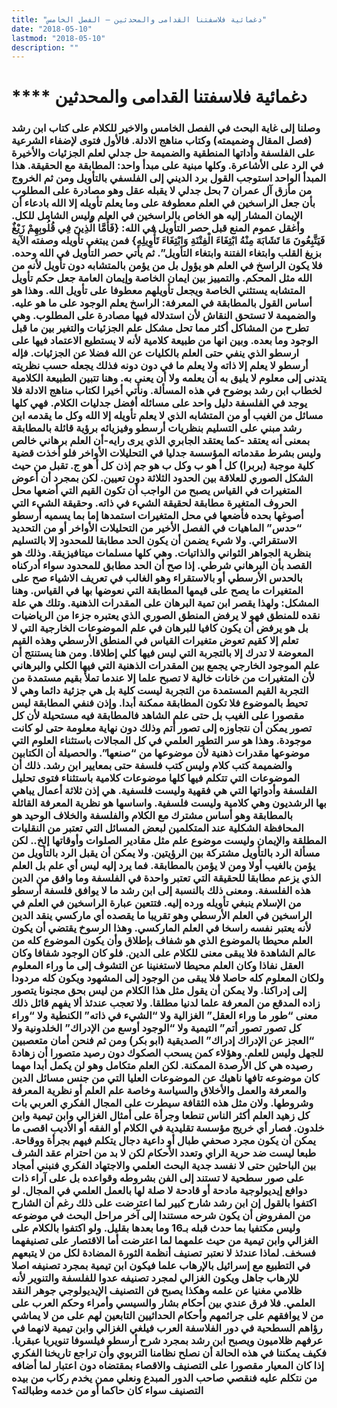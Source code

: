 ```yaml
---
title: "دغمائية فلاسفتنا القدامى والمحدثين – الفصل الخامس"
date: "2018-05-10"
lastmod: "2018-05-10"
description: ""
---
```

# **** **دغمائية** فلاسفتنا القدامى والمحدثين

### وصلنا إلى غاية البحث في الفصل الخامس والاخير للكلام على كتاب ابن رشد (فصل المقال وضميمته) وكتاب مناهج الادلة. فالأول فتوى لإضفاء الشرعية على الفلسفة وأداتها المنطقية والضميمة حل جدلي لعلم الجزئيات والأخيرة في الرد على الأشاعرة. وكلها مبنية على مبدأ واحد: المطابقة مع الحقيقة. هذا المبدأ الواحد استوجب القول برد الديني إلى الفلسفي بالتأويل ومن ثم الخروج من مأزق آل عمران 7 بحل جدلي لا يقبله عقل وهو مصادرة على المطلوب بأن جعل الراسخين في العلم معطوفة على وما يعلم تأويله إلا الله بادعاء أن الإيمان المشار إليه هو الخاص بالراسخين في العلم وليس الشامل للكل. وأغقل عموم المنع قبل حصر التأويل في الله: {فَأَمَّا الَّذِينَ فِي قُلُوبِهِمْ زَيْغٌ فَيَتَّبِعُونَ مَا تَشَابَهَ مِنْهُ ابْتِغَاءَ الْفِتْنَةِ وَابْتِغَاءَ تَأْوِيلِهِ} فمن يبتغي تأويله وصفته الآية بزيغ القلب وابتغاء الفتنة وابتغاء التأويل”. ثم يأتي حصر التأويل في الله وحده. فلا يكون الراسخ في العلم هو يؤول بل من يؤمن بالمتشابه دون تأويل لأنه من الله مثل المحكم. والتمييز بين ايمان الخاصة وإيمان العامة جعل حكم تأويل المتشابه يستثني الخاصة ويجعل تأويلهم معطوفا على تأويل الله. وهذا هو أساس القول بالمطابقة في المعرفة: الراسخ يعلم الوجود على ما هو عليه. والضميمة لا تستحق النقاش لأن استدلاله فيها مصادرة على المطلوب. وهي تطرح من المشاكل أكثر مما تحل مشكل علم الجزئيات والتغير بين ما قبل الوجود وما بعده. وبين انها من طبيعة كلامية لأنه لا يستطيع الاعتماد فيها على ارسطو الذي ينفي حتى العلم بالكليات عن الله فضلا عن الجزئيات. فإله أرسطو لا يعلم إلا ذاته ولا يعلم ما في دون دونه فذلك يجعله حسب نظريته يتدنى إلى معلوم لا يليق به أن يعلمه ولا أن يعنى به. وهنا تتبين الطبيعة الكلامية لخطاب ابن رشد بوضوح في هذه المسألة. ونأتي أخيرا لكتاب مناهج الادلة فلا يوجد في الفلسفة دليل واحد على مسائله أفضل جدليات الكلام. فهي كلها مسائل من الغيب أو من المتشابه الذي لا يعلم تأويله إلا الله وكل ما يقدمه ابن رشد مبني على التسليم بنظريات أرسطو وفيزيائه برؤية قائلة بالمطابقة بمعنى أنه يعتقد -كما يعتقد الجابري الذي يرى رايه-أن العلم برهاني خالص وليس بشرط مقدماته المؤسسة جدليا في التحليلات الأواخر فلو أخذت قضية كلية موجبة (بربرا) كل أ هو ب وكل ب هو جم إذن كل أ هو ج. تقبل من حيث الشكل الصوري للعلاقة بين الحدود الثلاثة دون تعيين. لكن بمجرد أن أعوض المتغيرات في القياس يصبح من الواجب أن تكون القيم التي أضعها محل الحروف المتغيرة مطابقة لحقيقة الشيء في ذاته. وحقيقة الشيء التي أصوغها بحده فأضعها في محل المتغيرات استمدها إما بما يسميه أرسطو “حدس” الماهيات في الفصل الأخير من التحليلات الأواخر أو من التحديد الاستقرائي. ولا شيء يضمن أن يكون الحد مطابقا للمحدود إلا بالتسليم بنظرية الجواهر الثواني والذاتيات. وهي كلها مسلمات ميتافيزيقة. وذلك هو القصد بأن البرهاني شرطي. إذا صح أن الحد مطابق للمحدود سواء أدركناه بالحدس الأرسطي أو بالاستقراء وهو الغالب في تعريف الاشياء صح على المتغيرات ما يصح على قيمها المطابقة التي نعوضها بها في القياس. وهنا المشكل: ولهذا يقصر ابن تمية البرهان على المقدرات الذهنية. وتلك هي علة نقده للمنطق فهو لا يرفض المنطق الصوري الذي يعتبره جزءا من الرياضيات بل هو يرفض أن يكون كافيا للبرهان في علم الموضوعات الخارجية التي لا تعلم إلا كقيم تعوض متغيرات القياس في المنطق الأرسطي وهذه القيم المعوضة لا تدرك إلا بالتجربة التي ليس فيها كلي إطلاقا. ومن هنا يستنتج أن علم الموجود الخارجي يجمع بين المقدرات الذهنية التي فيها الكلي والبرهاني لأن المتغيرات من خانات خالية لا تصبح علما إلا عندما تملأ بقيم مستمدة من التجربة القيم المستمدة من التجربة ليست كلية بل هي جزئية دائما وهي لا تحيط بالموضوع فلا تكون المطابقة ممكنة أبدا. وإذن فنفي المطابقة ليس مقصورا على الغيب بل حتى علم الشاهد فالمطابقة فيه مستحيلة لأن كل تصور يمكن أن نتجاوزه إلى تصور أتم وذلك دون نهاية معلومة حتى لو كانت موجودة. وهذا هو سر التطور العلمي في كل المجالات باستثناء العلوم التي موضوعها مقدرات ذهنية لأن موضوعها من “صنعها”. والحصيلة أن الكتابين والضميمة كتب كلام وليس كتب فلسفة حتى بمعايير ابن رشد. ذلك أن الموضوعات التي تتكلم فيها كلها موضوعات كلامية باستثناء فتوى تحليل الفلسفة وأدواتها التي هي فقهية وليست فلسفية. هي إذن ثلاثة أعمال يباهي بها الرشديون وهي كلامية وليست فلسفية. واساسها هو نظرية المعرفة القائلة بالمطابقة وهو أساس مشترك مع الكلام والفلسفة والخلاف الوحيد هو المحافظة الشكلية عند المتكلمين لبعض المسائل التي تعتبر من النقليات المطلقة والإيمان وليست موضوع علم مثل مقادير الصلوات وأوقاتها إلخ.. لكن مسألة الرد بالتأويل مشتركة بين الرؤيتين. ولا يمكن أن يقبل الرد بالتأويل من يؤمن بالغيب أولا ومن لا يؤمن بالمطابقة. فما يرد إليه ليس أي علم بل العلم الذي يزعم مطابقا للحقيقة التي تعتبر واحدة في الفلسفة وما وافق من الدين هذه الفلسفة. ومعنى ذلك بالنسبة إلى ابن رشد ما لا يوافق فلسفة أرسطو من الإسلام ينبغي تأويله ورده إليه. فتتعين عبارة الراسخين في العلم في الراسخين في العلم الأرسطي وهو تقريبا ما يقصده أي ماركسي ينقد الدين لأنه يعتبر نفسه راسخا في العلم الماركسي. وهذا الرسوخ يقتضي أن يكون العلم محيطا بالموضوع الذي هو شفاف بإطلاق وأن يكون الموضوع كله من عالم الشاهدة فلا يبقى معنى للكلام على الدين. فلو كان الوجود شفافا وكان العقل نفاذا وكان العلم محيطا لاستغنينا عن التشوف إلى ما وراء المعلوم ولكان المعلوم كله حاصلا فلا يبقى من الوجود إلى المشهود ويكون كله مردودا إلى إدراكنا. ولا يمكن أن يقول مثل هذا الكلام من ليس بحق مجنونا يتصور زاده المدقع من المعرفة علما لدنيا مطلقا. ولا تعجب عندئذ ألا يفهم قائل ذلك معنى “طور ما وراء العقل” الغزالية ولا “الشيء في ذاته” الكنطية ولا “وراء كل تصور تصور أتم” التيمية ولا “الوجود أوسع من الإدراك” الخلدونية ولا “العجز عن الإدراك إدراك” الصديقية (ابو بكر) ومن ثم فنحن أمان متعصبين للجهل وليس للعلم. وهؤلاء كمن يسحب الصكوك دون رصيد متصورا أن زهادة رصيده هي كل الأرصدة الممكنة. لكن العلم متكامل وهو لن يكمل أبدا مهما كان موضوعه تافها ناهيك عن الموضوعات العليا التي من جنس مسائل الدين والمعرفة والعمل والأخلاق والسياسة وخاصة علم العلم أو نظرية المعرفة وشروطها. ولان مثل هذه الثقافة سيطرت على المجال الفكري العربي بات كل زهيد العلم أكثر الناس تنطعا وجرأة على أمثال الغزالي وابن تيمية وابن خلدون. فصار أي خريج مؤسسة تقليدية في الكلام أو الفقه أو الأديب اقصى ما يمكن أن يكون مجرد صحفي طبال أو داعية دجال يتكلم فيهم بجرأة ووقاحة. طبعا ليست ضد حرية الراي وتعدد الأحكام لكن لا بد من احترام عقد الشرف بين الباحثين حتى لا نفسد جدية البحث العلمي والاجتهاد الفكري فنبني أمجاد على صور سطحية لا تستند إلى الفن بشروطه وقواعده بل على آراء ذات دوافع إيديولوجية مادحة أو قادحة لا صلة لها بالعمل العلمي في المجال. لو اكتفوا بالقول إن ابن رشد شارح كبير لما اعترضت على ذلك رغم أن الشارح من المفروض أن يكون شرحه مستندا إلى آخر مراحل البحث في موضوعه وليس مكتفيا بما حدث قبله بـ16 وما بعدها بقليل. ولو اكتفوا بالكلام على الغزالي وابن تيمية من حيث علمهما لما اعترضت أما الاقتصار على تصنيفهما فسخف. لماذا عندئذ لا نعتبر تصنيف أنظمة الثورة المضادة لكل من لا يتبعهم في التطبيع مع إسرائيل بالإرهاب علما فيكون ابن تيمية بمجرد تصنيفه اصلا للإرهاب جاهل ويكون الغزالي لمجرد تصنيفه عدوا للفلسفة والتنوير لأنه ظلامي مغنيا عن علمه وهكذا يصبح فن التصنيف الإيديولوجي جوهر النقد العلمي. فلا فرق عندي بين أحكام بشار والسيسي وأمراء وحكم العرب على من لا يوافقهم على جرائمهم وأحكام الحداثيين التابعين لهم على من لا يماشي رؤاهم السطحية في دور الفلاسفة العرب فيلغي الغزالي وابن تيمية لانهما في عرفهم ظلاميون ويصبح ابن رشد بمجرد شرح أرسطو فيلسوفا تنويريا عبقريا. فكيف يمكننا في هذه الحالة أن نصلح نظامنا التربوي وأن تراجع تاريخنا الفكري إذا كان المعيار مقصورا على التصنيف والاقصاء بمقتضاه دون اعتبار لما أضافه من نتكلم عليه فنقصي صاحب الدور المبدع ونعلي ممن يخدم ركاب من بيده التصنيف سواء كان حاكما أو من خدمه وطبالته؟

###